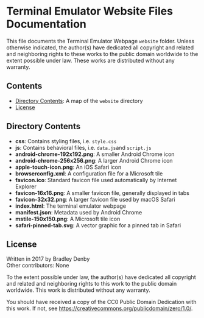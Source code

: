 # Terminal Emulator Website Files Documentation

This file documents the Terminal Emulator Webpage `website` folder. Unless
otherwise indicated, the author(s) have dedicated all copyright and related and
neighboring rights to these works to the public domain worldwide to the extent
possible under law. These works are distributed without any warranty.

## Contents

* [Directory Contents](#directory-contents): A map of the `website` directory
* [License](#license)

## <a name="directory-contents"></a> Directory Contents

* **css**: Contains styling files, i.e. `style.css`
* **js**: Contains behavioral files, i.e. `data.js`and `script.js`
* **android-chrome-192x192.png**: A smaller Android Chrome icon
* **android-chrome-256x256.png**: A larger Android Chrome icon
* **apple-touch-icon.png**: An iOS Safari icon
* **browserconfig.xml**: A configuration file for a Microsoft tile
* **favicon.ico**: Standard favicon file used automatically by Internet Explorer
* **favicon-16x16.png**: A smaller favicon file, generally displayed in tabs
* **favicon-32x32.png**: A larger favicon file used by macOS Safari
* **index.html**: The terminal emulator webpage
* **manifest.json**: Metadata used by Android Chrome
* **mstile-150x150.png**: A Microsoft tile icon
* **safari-pinned-tab.svg**: A vector graphic for a pinned tab in Safari

## <a name="license"></a> License

Written in 2017 by Bradley Denby  
Other contributors: None

To the extent possible under law, the author(s) have dedicated all copyright and
related and neighboring rights to this work to the public domain worldwide. This
work is distributed without any warranty.

You should have received a copy of the CC0 Public Domain Dedication with this
work. If not, see <https://creativecommons.org/publicdomain/zero/1.0/>.

